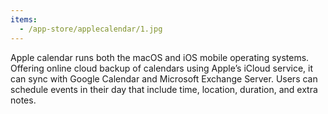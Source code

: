```yaml
---
items:
  - /app-store/applecalendar/1.jpg
---
```


Apple calendar runs both the macOS and iOS mobile operating systems. Offering online cloud backup of calendars using Apple’s iCloud service, it can sync with Google Calendar and Microsoft Exchange Server. Users can schedule events in their day that include time, location, duration, and extra notes.
